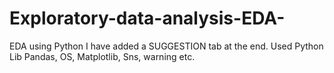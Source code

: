# Exploratory-data-analysis-EDA-
EDA using Python
I have added a SUGGESTION tab at the end.
Used Python Lib Pandas, OS, Matplotlib, Sns, warning etc.

